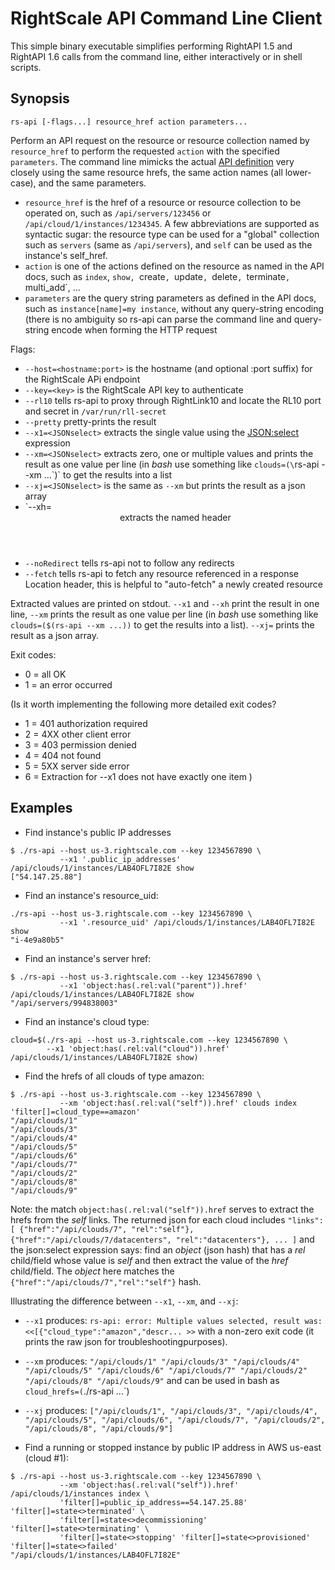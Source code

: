 RightScale API Command Line Client
==================================

This simple binary executable simplifies performing RightAPI 1.5 and RightAPI 1.6 calls
from the command line, either interactively or in shell scripts.

Synopsis
--------

`rs-api [-flags...] resource_href action parameters...`

Perform an API request on the resource or resource collection named by `resource_href` to
perform the requested `action` with the specified `parameters`.
The command line mimicks the actual [API definition](http://reference.rightscale.com/api1.5)
very closely using the same resource hrefs, the same action names (all lower-case),
and the same parameters.

- `resource_href` is the href of a resource or resource collection to be operated on,
  such as `/api/servers/123456` or `/api/cloud/1/instances/1234345`.
	A few abbreviations are supported as syntactic sugar: the resource type can be used
  for a "global" collection such as `servers` (same as `/api/servers`), and `self` can be
	used as the instance's self_href.
- `action` is one of the actions defined on the resource as named in the API docs, such as
  `index`, `show, `create`, `update`, `delete`, `terminate`, `multi_add`, ...
- `parameters` are the query string parameters as defined in the API docs, such as
  `instance[name]=my instance`, without any query-string encoding (there is no ambiguity
  so rs-api can parse the command line and query-string encode when forming the HTTP
  request

Flags:
- `--host=<hostname:port>` is the hostname (and optional :port suffix) for the RightScale APi endpoint
- `--key=<key>` is the RightScale API key to authenticate
- `--rl10` tells rs-api to proxy through RightLink10 and locate the RL10 port and secret in
  `/var/run/rll-secret`
- `--pretty` pretty-prints the result
- `--x1=<JSONselect>` extracts the single value using the [JSON:select](http://jsonselect.org)
   expression
- `--xm=<JSONselect>` extracts zero, one or multiple values and prints the result as one value per
   line (in _bash_ use something like `clouds=(\`rs-api --xm ...\`)` to get the results into a list
- `--xj=<JSONselect>` is the same as `--xm` but prints the result as a json array
- `--xh=<header> extracts the named header
- `--noRedirect` tells rs-api not to follow any redirects
- `--fetch` tells rs-api to fetch any resource referenced in a response Location header, this
  is helpful to "auto-fetch" a newly created resource

Extracted values are printed on stdout. `--x1` and `--xh` print the result in one line,
`--xm` prints the result as one value per line
(in _bash_ use something like `clouds=($(rs-api --xm ...))` to get the results into a list).
`--xj=` prints the result as a json array.

Exit codes:
- 0 = all OK
- 1 = an error occurred

(Is it worth implementing the following more detailed exit codes?
- 1 = 401 authorization required
- 2 = 4XX other client error
- 3 = 403 permission denied
- 4 = 404 not found
- 5 = 5XX server side error
- 6 = Extraction for --x1 does not have exactly one item
)

Examples
--------

- Find instance's public IP addresses
```
$ ./rs-api --host us-3.rightscale.com --key 1234567890 \
           --x1 '.public_ip_addresses' /api/clouds/1/instances/LAB4OFL7I82E show
["54.147.25.88"]
```

- Find an instance's resource_uid:
```
./rs-api --host us-3.rightscale.com --key 1234567890 \
           --x1 '.resource_uid' /api/clouds/1/instances/LAB4OFL7I82E show
"i-4e9a80b5"
```

- Find an instance's server href:
```
$ ./rs-api --host us-3.rightscale.com --key 1234567890 \
           --x1 'object:has(.rel:val("parent")).href' /api/clouds/1/instances/LAB4OFL7I82E show
"/api/servers/994838003"
```

- Find an instance's cloud type:
```
cloud=$(./rs-api --host us-3.rightscale.com --key 1234567890 \
        --x1 'object:has(.rel:val("cloud")).href' /api/clouds/1/instances/LAB4OFL7I82E show)
```

- Find the hrefs of all clouds of type amazon:
```
$ ./rs-api --host us-3.rightscale.com --key 1234567890 \
           --xm 'object:has(.rel:val("self")).href' clouds index 'filter[]=cloud_type==amazon'
"/api/clouds/1"
"/api/clouds/3"
"/api/clouds/4"
"/api/clouds/5"
"/api/clouds/6"
"/api/clouds/7"
"/api/clouds/2"
"/api/clouds/8"
"/api/clouds/9"
```
Note: the match `object:has(.rel:val("self")).href` serves to extract the hrefs from the _self_
links. The returned json for each cloud includes
`"links":[ {"href":"/api/clouds/7", "rel":"self"}, {"href":"/api/clouds/7/datacenters",
"rel":"datacenters"}, ... ]` and the json:select expression says:
find an _object_ (json hash) that has a _rel_ child/field whose value is _self_
and then extract the value of the _href_ child/field. The _object_ here matches the
`{"href":"/api/clouds/7","rel":"self"}` hash.

Illustrating the difference between `--x1`, `--xm`, and `--xj`:
- `--x1` produces: `rs-api: error: Multiple values selected, result was:
  <<[{"cloud_type":"amazon","descr... >>` with a non-zero exit code (it prints the raw json
	for troubleshootingpurposes).
- `--xm` produces: `"/api/clouds/1" "/api/clouds/3" "/api/clouds/4" "/api/clouds/5"
  "/api/clouds/6" "/api/clouds/7" "/api/clouds/2" "/api/clouds/8" "/api/clouds/9"` and can be used
	in bash as `cloud_hrefs=(`./rs-api ...`)
- `--xj` produces: `["/api/clouds/1", "/api/clouds/3", "/api/clouds/4", "/api/clouds/5",
   "/api/clouds/6", "/api/clouds/7", "/api/clouds/2", "/api/clouds/8", "/api/clouds/9"]`

- Find a running or stopped instance by public IP address in AWS us-east (cloud #1):
```
$ ./rs-api --host us-3.rightscale.com --key 1234567890 \
           --xm 'object:has(.rel:val("self")).href' /api/clouds/1/instances index \
           'filter[]=public_ip_address==54.147.25.88' 'filter[]=state<>terminated' \
           'filter[]=state<>decommissioning' 'filter[]=state<>terminating' \
           'filter[]=state<>stopping' 'filter[]=state<>provisioned' 'filter[]=state<>failed'
"/api/clouds/1/instances/LAB4OFL7I82E"
```



